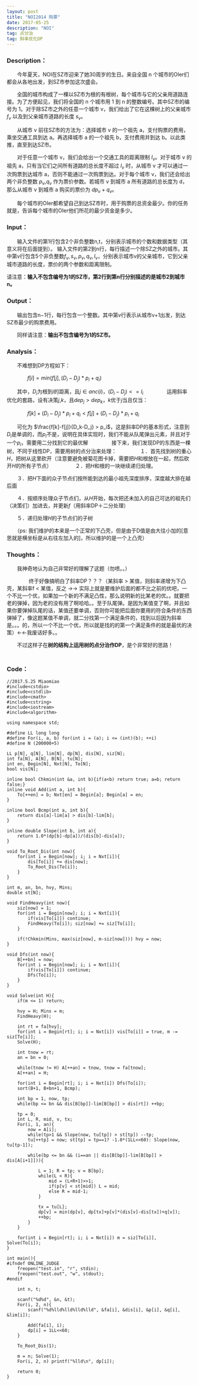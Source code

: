 ```yaml
---
layout: post
title: "NOI2014 购票"
date: 2017-05-25
description: "NOI"
tag: 点分治
tag: 斜率优化DP
---
```


### **Description**：
　　今年夏天，NOI在SZ市迎来了她30周岁的生日。来自全国 n 个城市的OIer们都会从各地出发，到SZ市参加这次盛会。

　　全国的城市构成了一棵以SZ市为根的有根树，每个城市与它的父亲用道路连接。为了方便起见，我们将全国的 n 个城市用 1 到 n 的整数编号。其中SZ市的编号为 1。对于除SZ市之外的任意一个城市 v，我们给出了它在这棵树上的父亲城市 $f_v$ 以及到父亲城市道路的长度 $s_v$。

　　从城市 v 前往SZ市的方法为：选择城市 v 的一个祖先 a，支付购票的费用，乘坐交通工具到达 a。再选择城市 a 的一个祖先 b，支付费用并到达 b。以此类推，直至到达SZ市。

　　对于任意一个城市 v，我们会给出一个交通工具的距离限制 $l_v$。对于城市 v 的祖先 a，只有当它们之间所有道路的总长度不超过 $l_v$ 时，从城市 v 才可以通过一次购票到达城市 a，否则不能通过一次购票到达。对于每个城市 v，我们还会给出两个非负整数 $p_v$,$q_v$ 作为票价参数。若城市 v 到城市 a 所有道路的总长度为 d，那么从城市 v 到城市 a 购买的票价为 $dp_v+q_v$。

　　每个城市的OIer都希望自己到达SZ市时，用于购票的总资金最少。你的任务就是，告诉每个城市的OIer他们所花的最少资金是多少。


### **Input**：
　　输入文件的第1行包含2个非负整数n,t，分别表示城市的个数和数据类型（其意义将在后面提到）。 输入文件的第2到n行，每行描述一个除SZ之外的城市。其中第v行包含5个非负整数$f_v,s_v,p_v,q_v,l_v$，分别表示城市v的父亲城市，它到父亲城市道路的长度，票价的两个参数和距离限制。

请注意：**输入不包含编号为1的SZ市，第2行到第n行分别描述的是城市2到城市n。**

### **Output**：
　　输出包含n−1行，每行包含一个整数。其中第v行表示从城市v+1出发，到达SZ市最少的购票费用。

　　同样请注意：**输出不包含编号为1的SZ市。**

### **Analysis**：
　　不难想到DP方程如下：


　　　　$f[i] = min(f[j], (D_i-D_j)*p_i+q_i)$


　　其中，$D_i$为根到$i$的距离，且$j \in anc(i)$，$(D_i-D_j) <= l_i$
　　
　　运用斜率优化的套路，设有决策$j$,$k$，且$dep_j > dep_k$，$k$优于$j$当且仅当：

　　　　$f[k] + (D_i-D_j)*p_i+q_i < f[j]+(D_i-D_j)*p_i+q_i$

　　可化为 $\frac{f[k]-f[j]}{D_k-D_j} > p_i$，这是斜率DP的基本形式，注意到$D_i$是单调的，而$p_i$不是，说明在具体实现时，我们不能从队尾弹出元素，并且对于一个$p_i$，需要用二分找到它的最优解
　　
　　接下来，我们发现DP的东西是一棵树，不同于线性DP，需要用树的点分治来处理：
　　
　　１．首先找到树的重心$H$，把树从这里砍开（注意要避免被菊花图卡掉，需要把$H$和根放在一起，然后砍开$H$的所有子节点）
　　
　　２．把$H$和根的一块继续递归处理。

　　３．把$H$下面的众子节点们按所能到达的最小祖先深度排序，深度越大排在越后面

　　４．按顺序处理众子节点们，从$H$开始，每次把还未加入的自己可达的祖先们（决策们）加进去，并更新$f$（用斜率DP＋二分处理）

　　５．递归处理$H$的子节点们的子树

　　（ps: 我们维护的本来是一个正常的下凸壳，但是由于D值是由大往小加的[意思就是横坐标是从右往左加入的]，所以维护的是一个上凸壳）

### **Thoughts**：
　　我神奇地认为自己非常好的理解了这题（勿喷。。）

　　
　　终于好像搞明白了斜率DP？？？（某斜率 > 某值，则斜率递增为下凸壳，某斜率f < 某值，反之 ->-> 实际上就是要维护后面的都不比之前的优吧，一个不比一个优，如果加一个新的不满足凸性，那么说明新的比某老的优。。就要把老的弹掉，因为老的没有用了啊哈哈。。至于队尾弹。是因为某值变了啊，并且如果你要弹掉队尾的话，某值还要单调，否则你可能把后面你要用的符合条件的东西弹掉了，像这题某值不单调，就二分找第一个满足条件的，找到以后因为斜率是。。。的，所以一个不比一个优，所以就是找的的第一个满足条件的就是最优的决策）<-<-我废话好多。。

　　不过这样子在**树的结构上运用树的点分治作DP**，是个非常好的思路！
　　　　
### **Code**：

	    
	//2017.5.25 Miaomiao
	#include<cstdio>
	#include<cstdlib>
	#include<cmath>
	#include<cstring>
	#include<iostream>
	#include<algorithm>
	
	using namespace std;
	
	#define LL long long
	#define For(i, a, b) for(int i = (a); i <= (int)(b); ++i)
	#define N (200000+5)
	
	LL p[N], q[N], lim[N], dp[N], dis[N], siz[N];
	int fa[N], A[N], B[N], tu[N];
	int en, Begin[N], Nxt[N], To[N];
	bool vis[N];
	
	inline bool Chkmin(int &a, int b){if(a<b) return true; a=b; return false;}
	inline void Add(int a, int b){
		To[++en] = b; Nxt[en] = Begin[a]; Begin[a] = en;
	}
	
	inline bool Bcmp(int a, int b){
		return dis[a]-lim[a] > dis[b]-lim[b];
	}
	
	inline double Slope(int b, int a){
		return 1.0*(dp[b]-dp[a])/(dis[b]-dis[a]);
	}
	
	void To_Root_Dis(int now){
		for(int i = Begin[now]; i; i = Nxt[i]){
			dis[To[i]] += dis[now];
			To_Root_Dis(To[i]);
		}
	}
	
	int m, an, bn, hvy, Mins;
	double st[N];
	
	void FindHeavy(int now){
		siz[now] = 1;
		for(int i = Begin[now]; i; i = Nxt[i]){
			if(vis[To[i]]) continue;
			FindHeavy(To[i]); siz[now] += siz[To[i]];
		}
	
		if(!Chkmin(Mins, max(siz[now], m-siz[now]))) hvy = now;
	}
	
	void Dfs(int now){
		B[++bn] = now;
		for(int i = Begin[now]; i; i = Nxt[i]){
			if(vis[To[i]]) continue;
			Dfs(To[i]);
		}
	}
	
	void Solve(int H){
		if(m <= 1) return;
	
		hvy = H; Mins = m;
		FindHeavy(H);
	
		int rt = fa[hvy];
		for(int i = Begin[rt]; i; i = Nxt[i]) vis[To[i]] = true, m -= siz[To[i]];
		Solve(H);
		
		int tnow = rt;
		an = bn = 0;
	
		while(tnow != H) A[++an] = tnow, tnow = fa[tnow];
		A[++an] = H;
	
		for(int i = Begin[rt]; i; i = Nxt[i]) Dfs(To[i]);
		sort(B+1, B+bn+1, Bcmp);
	
		int bp = 1, now, tp;
		while(bp <= bn && dis[B[bp]]-lim[B[bp]] > dis[rt]) ++bp;
		
		tp = 0;
		int L, R, mid, v, tx;
		For(i, 1, an){
			now = A[i];
			while(tp>1 && Slope(now, tu[tp]) > st[tp]) --tp;
			tu[++tp] = now; st[tp] = tp==1? -1.0*(1LL<<60): Slope(now, tu[tp-1]);
	
			while(bp <= bn && (i==an || dis[B[bp]]-lim[B[bp]] > dis[A[i+1]])){
			
				L = 1; R = tp; v = B[bp];
				while(L < R){
					mid = (L+R+1)>>1;
					if(p[v] < st[mid]) L = mid;
					else R = mid-1;
				}
				
				tx = tu[L];
				dp[v] = min(dp[v], dp[tx]+p[v]*(dis[v]-dis[tx])+q[v]);
				++bp;
			}
		}
	
		for(int i = Begin[rt]; i; i = Nxt[i]) m = siz[To[i]], Solve(To[i]);
	}
	
	int main(){
	#ifndef ONLINE_JUDGE
		freopen("test.in", "r", stdin);
		freopen("test.out", "w", stdout);
	#endif
		
		int n, t;
	
		scanf("%d%d", &n, &t);
		For(i, 2, n){
			scanf("%d%lld%lld%lld%lld", &fa[i], &dis[i], &p[i], &q[i], &lim[i]);
			
			Add(fa[i], i);
			dp[i] = 1LL<<60;
		}
	
		To_Root_Dis(1);
	
		m = n; Solve(1);
		For(i, 2, n) printf("%lld\n", dp[i]);
	
		return 0;
	}
